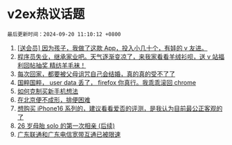 # v2ex热议话题

`最后更新时间：2024-09-20 11:10:12 +0800`

1. [[送会员] 因为孩子，我做了这款 App，投入小几十个，有娃的 v 友进。](https://www.v2ex.com/t/1074110)
1. [程序员失业，继承家业吧。天气逐渐变凉了，来我家看看羊绒衫呗，送 v 站福利回帖抽奖 精纺羊毛袜！](https://www.v2ex.com/t/1074247)
1. [每次回家，都要被父母诅咒自己会结婚，真的真的受不了了](https://www.v2ex.com/t/1074237)
1. [国粹国粹， user data 丢了， firefox 你真行。我乖乖滚回 chrome](https://www.v2ex.com/t/1074017)
1. [如何克制买新手机想法](https://www.v2ex.com/t/1074229)
1. [在北京便不成形，排便困难](https://www.v2ex.com/t/1074066)
1. [想购买 iPhone16 系列的，建议看看爱否的评测，是我认为目前最公正客观的了](https://www.v2ex.com/t/1074014)
1. [26 岁母胎 solo 的第一次相亲 (后续)](https://www.v2ex.com/t/1074269)
1. [广东联通和广东电信宽带互通已被限速](https://www.v2ex.com/t/1073989)

